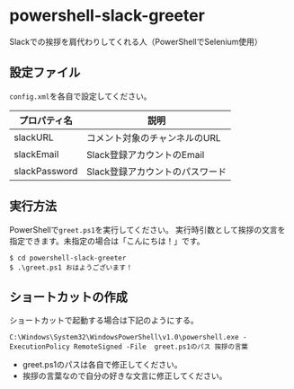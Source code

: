 # powershell-slack-greeter
Slackでの挨拶を肩代わりしてくれる人（PowerShellでSelenium使用）

## 設定ファイル
`config.xml`を各自で設定してください。

|プロパティ名|説明|
|--|--|
|slackURL|コメント対象のチャンネルのURL|
|slackEmail|Slack登録アカウントのEmail|
|slackPassword|Slack登録アカウントのパスワード|

## 実行方法
PowerShellで`greet.ps1`を実行してください。
実行時引数として挨拶の文言を指定できます。未指定の場合は「こんにちは！」です。

```
$ cd powershell-slack-greeter
$ .\greet.ps1 おはようございます！
```

## ショートカットの作成
ショートカットで起動する場合は下記のようにする。  
```
C:\Windows\System32\WindowsPowerShell\v1.0\powershell.exe -ExecutionPolicy RemoteSigned -File  greet.ps1のパス 挨拶の言葉
```
* greet.ps1のパスは各自で修正してください。
* 挨拶の言葉なので自分の好きな文言に修正してください。  


